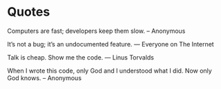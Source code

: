 # Quotes

Computers are fast; developers keep them slow. – Anonymous

It’s not a bug; it’s an undocumented feature. ― Everyone on The Internet

Talk is cheap. Show me the code. ― Linus Torvalds

When I wrote this code, only God and I understood what I did. Now only God knows. – Anonymous
